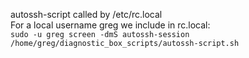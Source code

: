 autossh-script called by /etc/rc.local  
For a local username greg we include in rc.local:  
`sudo -u greg screen -dmS autossh-session /home/greg/diagnostic_box_scripts/autossh-script.sh`
